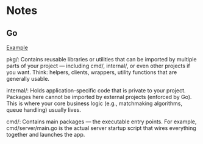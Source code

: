 # Notes

## Go

[Example](https://github.com/golang-standards/project-layout)

pkg/:
Contains reusable libraries or utilities that can be imported by multiple parts of your project — including cmd/, internal/, or even other projects if you want.
Think: helpers, clients, wrappers, utility functions that are generally usable.

internal/:
Holds application-specific code that is private to your project. Packages here cannot be imported by external projects (enforced by Go).
This is where your core business logic (e.g., matchmaking algorithms, queue handling) usually lives.

cmd/:
Contains main packages — the executable entry points. For example, cmd/server/main.go is the actual server startup script that wires everything together and launches the app.
